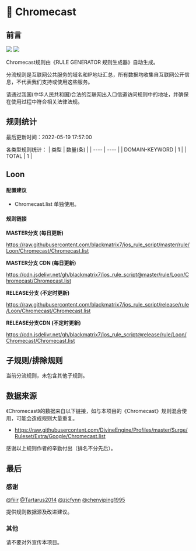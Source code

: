 # 🧸 Chromecast

## 前言

![](https://shields.io/badge/-移除重复规则-ff69b4) ![](https://shields.io/badge/-IP--CIDR(6)合并-blueviolet) 

Chromecast规则由《RULE GENERATOR 规则生成器》自动生成。

分流规则是互联网公共服务的域名和IP地址汇总，所有数据均收集自互联网公开信息，不代表我们支持或使用这些服务。

请通过我国(中华人民共和国)合法的互联网出入口信道访问规则中的地址，并确保在使用过程中符合相关法律法规。

## 规则统计

最后更新时间：2022-05-19 17:57:00

各类型规则统计：
| 类型 | 数量(条)  | 
| ---- | ----  |
| DOMAIN-KEYWORD | 1  | 
| TOTAL | 1  | 


## Loon 

#### 配置建议
- Chromecast.list 单独使用。

#### 规则链接
**MASTER分支 (每日更新)**

https://raw.githubusercontent.com/blackmatrix7/ios_rule_script/master/rule/Loon/Chromecast/Chromecast.list

**MASTER分支 CDN (每日更新)**

https://cdn.jsdelivr.net/gh/blackmatrix7/ios_rule_script@master/rule/Loon/Chromecast/Chromecast.list

**RELEASE分支 (不定时更新)**

https://raw.githubusercontent.com/blackmatrix7/ios_rule_script/release/rule/Loon/Chromecast/Chromecast.list

**RELEASE分支CDN (不定时更新)**

https://cdn.jsdelivr.net/gh/blackmatrix7/ios_rule_script@release/rule/Loon/Chromecast/Chromecast.list

## 子规则/排除规则


当前分流规则，未包含其他子规则。

## 数据来源

《Chromecast》的数据来自以下链接，如与本项目的《Chromecast》规则混合使用，可能会造成规则大量重复。

- https://raw.githubusercontent.com/DivineEngine/Profiles/master/Surge/Ruleset/Extra/Google/Chromecast.list


感谢以上规则作者的辛勤付出（排名不分先后）。

## 最后

### 感谢

[@fiiir](https://github.com/fiiir) [@Tartarus2014](https://github.com/Tartarus2014) [@zjcfynn](https://github.com/zjcfynn) [@chenyiping1995](https://github.com/chenyiping1995) 

提供规则数据源及改进建议。

### 其他

请不要对外宣传本项目。